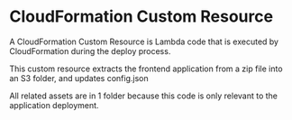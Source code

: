 # CloudFormation Custom Resource

A CloudFormation Custom Resource is Lambda code that is executed by CloudFormation during the deploy process.

This custom resource extracts the frontend application from a zip file into an S3 folder, and updates config.json

All related assets are in 1 folder because this code is only relevant to the application deployment.
